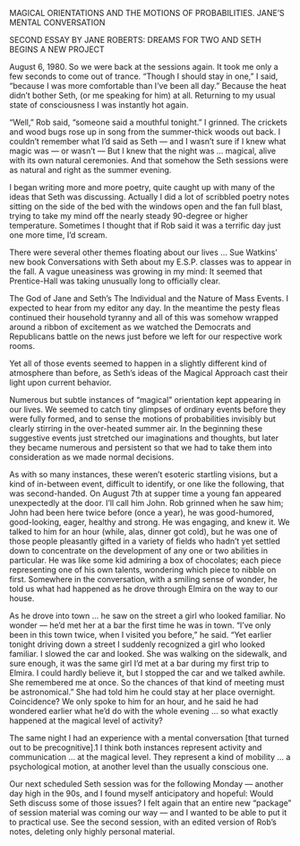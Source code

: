 MAGICAL ORIENTATIONS AND THE MOTIONS OF PROBABILITIES. JANE’S MENTAL CONVERSATION

SECOND ESSAY BY JANE ROBERTS: DREAMS FOR TWO AND SETH BEGINS A NEW PROJECT

August 6, 1980. So we were back at the sessions again. It took me only a few seconds to come out of trance. “Though I should stay in one,” I said, “because I was more comfortable than I’ve been all day.” Because the heat didn’t bother Seth, (or me speaking for him) at all. Returning to my usual state of consciousness I was instantly hot again.

“Well,” Rob said, “someone said a mouthful tonight.” I grinned. The crickets and wood bugs rose up in song from the summer-thick woods out back. I couldn’t remember what I’d said as Seth — and I wasn’t sure if I knew what magic was — or wasn’t — But I knew that the night was ... magical, alive with its own natural ceremonies. And that somehow the Seth sessions were as natural and right as the summer evening.

I began writing more and more poetry, quite caught up with many of the ideas that Seth was discussing. Actually I did a lot of scribbled poetry notes sitting on the side of the bed with the windows open and the fan full blast, trying to take my mind off the nearly steady 90-degree or higher temperature. Sometimes I thought that if Rob said it was a terrific day just one more time, I’d scream.

There were several other themes floating about our lives ... Sue Watkins’ new book Conversations with Seth about my E.S.P. classes was to appear in the fall. A vague uneasiness was growing in my mind: It seemed that Prentice-Hall was taking unusually long to officially clear.

The God of Jane and Seth’s The Individual and the Nature of Mass Events. I expected to hear from my editor any day. In the meantime the pesty fleas continued their household tyranny and all of this was somehow wrapped around a ribbon of excitement as we watched the Democrats and Republicans battle on the news just before we left for our respective work rooms.

Yet all of those events seemed to happen in a slightly different kind of atmosphere than before, as Seth’s ideas of the Magical Approach cast their light upon current behavior. 

Numerous but subtle instances of “magical” orientation kept appearing in our lives. We seemed to catch tiny glimpses of ordinary events before they were fully formed, and to sense the motions of probabilities invisibly but clearly stirring in the over-heated summer air. In the beginning these suggestive events just stretched our imaginations and thoughts, but later they became numerous and persistent so that we had to take them into consideration as we made normal decisions.

As with so many instances, these weren’t esoteric startling visions, but a kind of in-between event, difficult to identify, or one like the following, that was second-handed. On August 7th at supper time a young fan appeared unexpectedly at the door. I’ll call him John. Rob grinned when he saw him; John had been here twice before (once a year), he was good-humored, good-looking, eager, healthy and strong. He was engaging, and knew it. We talked to him for an hour (while, alas, dinner got cold), but he was one of those people pleasantly gifted in a variety of fields who hadn’t yet settled down to concentrate on the development of any one or two abilities in particular. He was like some kid admiring a box of chocolates; each piece representing one of his own talents, wondering which piece to nibble on first. Somewhere in the conversation, with a smiling sense of wonder, he told us what had happened as he drove through Elmira on the way to our house.

As he drove into town ... he saw on the street a girl who looked familiar. No wonder — he’d met her at a bar the first time he was in town. “I’ve only been in this town twice, when I visited you before,” he said. “Yet earlier tonight driving down a street I suddenly recognized a girl who looked familiar. I slowed the car and looked. She was walking on the sidewalk, and sure enough, it was the same girl I’d met at a bar during my first trip to Elmira. I could hardly believe it, but I stopped the car and we talked awhile. She remembered me at once. So the chances of that kind of meeting must be astronomical.” She had told him he could stay at her place overnight. Coincidence? We only spoke to him for an hour, and he said he had wondered earlier what he’d do with the whole evening ... so what exactly happened at the magical level of activity?

The same night I had an experience with a mental conversation [that turned out to be precognitive].1 I think both instances represent activity and communication ... at the magical level. They represent a kind of mobility ... a psychological motion, at another level than the usually conscious one.

Our next scheduled Seth session was for the following Monday — another day high in the 90s, and I found myself anticipatory and hopeful: Would Seth discuss some of those issues? I felt again that an entire new “package” of session material was coming our way — and I wanted to be able to put it to practical use. See the second session, with an edited version of Rob’s notes, deleting only highly personal material.

[^1]: See note 4 about Mary, in Session Three.
